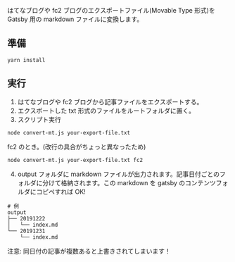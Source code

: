 はてなブログや fc2 ブログのエクスポートファイル(Movable Type 形式)を Gatsby 用の markdown ファイルに変換します。

## 準備

```
yarn install
```

## 実行

1. はてなブログや fc2 ブログから記事ファイルをエクスポートする。
2. エクスポートした txt 形式のファイルをルートフォルダに置く。
3. スクリプト実行

```
node convert-mt.js your-export-file.txt
```

fc2 のとき。(改行の具合がちょっと異なったため)

```
node convert-mt.js your-export-file.txt fc2
```

4. output フォルダに markdown ファイルが出力されます。記事日付ごとのフォルダに分けて格納されます。この markdown を gatsby のコンテンツフォルダにコピペすれば OK!

```
# 例
output
├── 20191222
│   └── index.md
└── 20191231
    └── index.md
```

注意: 同日付の記事が複数あると上書きされてしまいます！
